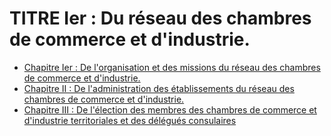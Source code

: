 # TITRE Ier : Du réseau des chambres de  commerce et d'industrie.

- [Chapitre Ier : De l'organisation et des missions du réseau des chambres de commerce et d'industrie.](chapitre-ier)
- [Chapitre II : De l'administration des établissements du réseau des chambres de commerce et d'industrie.](chapitre-ii)
- [Chapitre III : De l'élection des membres des      chambres de commerce et d'industrie territoriales et des délégués consulaires](chapitre-iii)
